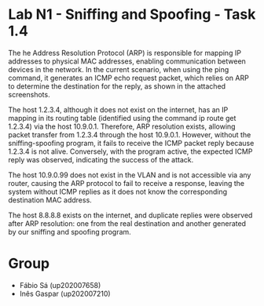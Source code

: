 # Lab N1 - Sniffing and Spoofing - Task 1.4

The he Address Resolution Protocol (ARP) is responsible for mapping IP addresses to physical MAC addresses, enabling communication between devices in the network. In the current scenario, when using the ping command, it generates an ICMP echo request packet, which relies on ARP to determine the destination for the reply, as shown in the attached screenshots.

The host 1.2.3.4, although it does not exist on the internet, has an IP mapping in its routing table (identified using the command ip route get 1.2.3.4) via the host 10.9.0.1. Therefore, ARP resolution exists, allowing packet transfer from 1.2.3.4 through the host 10.9.0.1. However, without the sniffing-spoofing program, it fails to receive the ICMP packet reply because 1.2.3.4 is not alive. Conversely, with the program active, the expected ICMP reply was observed, indicating the success of the attack.

The host 10.9.0.99 does not exist in the VLAN and is not accessible via any router, causing the ARP protocol to fail to receive a response, leaving the system without ICMP replies as it does not know the corresponding destination MAC address.

The host 8.8.8.8 exists on the internet, and duplicate replies were observed after ARP resolution: one from the real destination and another generated by our sniffing and spoofing program.

# Group

- Fábio Sá (up202007658)
- Inês Gaspar (up202007210)